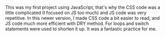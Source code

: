 This was my first project using JavaScript, that's why the CSS code was a little complicated (I focused on JS too much) and JS code was very repetitive.
In this newer version, I made CSS code a bit easier to read, and JS code much more efficient with DRY method.
For loops and switch statements were used to shorten it up. It was a fantastic practice for me.